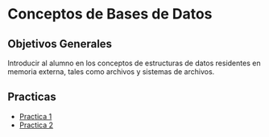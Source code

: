 <h1>Conceptos de Bases de Datos</h1>
<h2>Objetivos Generales</h2>
<p>Introducir al alumno en los conceptos de estructuras de datos residentes en memoria externa, tales como
archivos y sistemas de archivos.</p>
<h2>Practicas</h2>
<ul>
    <li><a href='https://github.com/JuanCruzFerreiraM/Conceptos-de-Bases-de-Datos/tree/main/Practica%201'>Practica 1</a></li>
    <li><a href='https://github.com/JuanCruzFerreiraM/Conceptos-de-Bases-de-Datos/tree/main/Practica%202'>Practica 2</a></li>
</ul>

